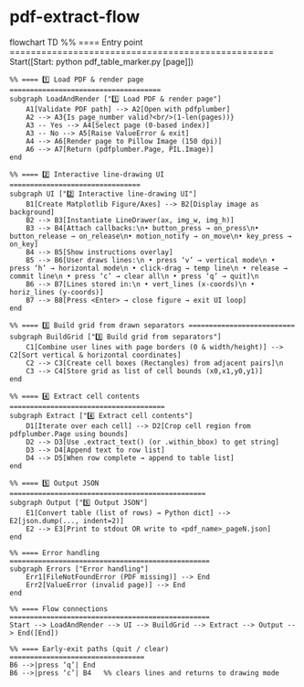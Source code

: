 # pdf-extract-flow

flowchart TD
    %% ==== Entry point ==================================================
    Start([Start: python pdf_table_marker.py <PDF> [page]])

    %% ==== 1️⃣ Load PDF & render page =====================================
    subgraph LoadAndRender ["1️⃣ Load PDF & render page"]
        A1[Validate PDF path] --> A2[Open with pdfplumber]
        A2 --> A3{Is page_number valid?<br/>(1‑len(pages))}
        A3 -- Yes --> A4[Select page (0‑based index)]
        A3 -- No --> A5[Raise ValueError & exit]
        A4 --> A6[Render page to Pillow Image (150 dpi)]
        A6 --> A7[Return (pdfplumber.Page, PIL.Image)]
    end

    %% ==== 2️⃣ Interactive line‑drawing UI ================================
    subgraph UI ["2️⃣ Interactive line‑drawing UI"]
        B1[Create Matplotlib Figure/Axes] --> B2[Display image as background]
        B2 --> B3[Instantiate LineDrawer(ax, img_w, img_h)]
        B3 --> B4[Attach callbacks:\n• button_press → on_press\n• button_release → on_release\n• motion_notify → on_move\n• key_press → on_key]
        B4 --> B5[Show instructions overlay]
        B5 --> B6[User draws lines:\n • press ‘v’ → vertical mode\n • press ‘h’ → horizontal mode\n • click‑drag → temp line\n • release → commit line\n • press ‘c’ → clear all\n • press ‘q’ → quit]\n
        B6 --> B7[Lines stored in:\n • vert_lines (x‑coords)\n • horiz_lines (y‑coords)]
        B7 --> B8[Press <Enter> → close figure → exit UI loop]
    end

    %% ==== 3️⃣ Build grid from drawn separators ==========================
    subgraph BuildGrid ["3️⃣ Build grid from separators"]
        C1[Combine user lines with page borders (0 & width/height)] --> C2[Sort vertical & horizontal coordinates]
        C2 --> C3[Create cell boxes (Rectangles) from adjacent pairs]\n
        C3 --> C4[Store grid as list of cell bounds (x0,x1,y0,y1)]
    end

    %% ==== 4️⃣ Extract cell contents ======================================
    subgraph Extract ["4️⃣ Extract cell contents"]
        D1[Iterate over each cell] --> D2[Crop cell region from pdfplumber.Page using bounds]
        D2 --> D3[Use .extract_text() (or .within_bbox) to get string]
        D3 --> D4[Append text to row list]
        D4 --> D5[When row complete → append to table list]
    end

    %% ==== 5️⃣ Output JSON ================================================
    subgraph Output ["5️⃣ Output JSON"]
        E1[Convert table (list of rows) → Python dict] --> E2[json.dump(..., indent=2)]
        E2 --> E3[Print to stdout OR write to <pdf_name>_pageN.json]
    end

    %% ==== Error handling =================================================
    subgraph Errors ["Error handling"]
        Err1[FileNotFoundError (PDF missing)] --> End
        Err2[ValueError (invalid page)] --> End
    end

    %% ==== Flow connections =================================================
    Start --> LoadAndRender --> UI --> BuildGrid --> Extract --> Output --> End([End])

    %% ==== Early‑exit paths (quit / clear) =================================
    B6 -->|press ‘q’| End
    B6 -->|press ‘c’| B4   %% clears lines and returns to drawing mode
